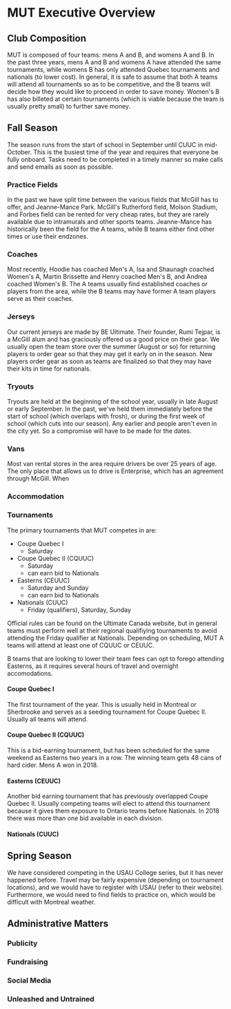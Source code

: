 # MUT Executive Overview

## Club Composition
MUT is composed of four teams: mens A and B, and womens A and B. In the past three years, mens A and B and womens A have attended the same tournaments, while womens B has only attended Quebec tournaments and nationals (to lower cost). In general, it is safe to assume that both A teams will attend all tournaments so as to be competitive, and the B teams will decide how they would like to proceed in order to save money. Women's B has also billeted at certain tournaments (which is viable because the team is usually pretty small) to further save money.

## Fall Season
The season runs from the start of school in September until CUUC in mid-October. This is the busiest time of the year and requires that everyone be fully onboard. Tasks need to be completed in a timely manner so make calls and send emails as soon as possible.
### Practice Fields
In the past we have split time between the various fields that McGill has to offer, and Jeanne-Mance Park. McGill's Rutherford field, Molson Stadium, and Forbes field can be rented for very cheap rates, but they are rarely available due to intramurals and other sports teams. Jeanne-Mance has historically been the field for the A teams, while B teams either find other times or use their endzones. 
### Coaches
Most recently, Hoodie has coached Men's A, Isa and Shaunagh coached Women's A, Martin Brissette and Henry coached Men's B, and Andrea coached Women's B. The A teams usually find established coaches or players from the area, while the B teams may have former A team players serve as their coaches. 
### Jerseys
Our current jerseys are made by BE Ultimate. Their founder, Rumi Tejpar, is a McGill alum and has graciously offered us a good price on their gear. We usually open the team store over the summer (August or so) for returning players to order gear so that they may get it early on in the season. New players order gear as soon as teams are finalized so that they may have their kits in time for nationals.
### Tryouts
Tryouts are held at the beginning of the school year, usually in late August or early September. In the past, we've held them immediately before the start of school (which overlaps with frosh), or during the first week of school (which cuts into our season). Any earlier and people aren't even in the city yet. So a compromise will have to be made for the dates.
### Vans
Most van rental stores in the area require drivers be over 25 years of age. The only place that allows us to drive is Enterprise, which has an agreement through McGill. When 

### Accommodation

### Tournaments
The primary tournaments that MUT competes in are:
- Coupe Quebec I
    - Saturday
- Coupe Quebec II (CQUUC)
    - Saturday
    - can earn bid to Nationals
- Easterns (CEUUC)
    - Saturday and Sunday
    - can earn bid to Nationals
- Nationals (CUUC)
    - Friday (qualifiers), Saturday, Sunday

Official rules can be found on the Ultimate Canada website, but in general teams must perform well at their regional qualifiying tournaments to avoid attending the Friday qualifier at Nationals. Depending on scheduling, MUT A teams will attend at least one of CQUUC or CEUUC. 

B teams that are looking to lower their team fees can opt to forego attending Easterns, as it requires several hours of travel and overnight accomodations.
#### Coupe Quebec I
The first tournament of the year. This is usually held in Montreal or Sherbrooke and serves as a seeding tournament for Coupe Quebec II. Usually all teams will attend.
#### Coupe Quebec II (CQUUC)
This is a bid-earning tournament, but has been scheduled for the same weekend as Easterns two years in a row. The winning team gets 48 cans of hard cider. Mens A won in 2018.
#### Easterns (CEUUC)
Another bid earning tournament that has previously overlapped Coupe Quebec II. Usually competing teams will elect to attend this tournament because it gives them exposure to Ontario teams before Nationals. In 2018 there was more than one bid available in each division. 
#### Nationals (CUUC)


## Spring Season
We have considered competing in the USAU College series, but it has never happened before. Travel may be fairly expensive (depending on tournament locations), and we would have to register with USAU (refer to their website). Furthermore, we would need to find fields to practice on, which would be difficult with Montreal weather. 


## Administrative Matters
### Publicity
### Fundraising
### Social Media
### Unleashed and Untrained